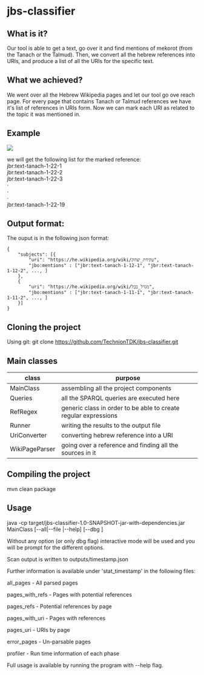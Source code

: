 # jbs-classifier

## What is it?
Our tool is able to get a text, go over it and find mentions of mekorot (from the Tanach or the Talmud).
Then, we convert all the hebrew references into URIs, and produce a list of all the URIs for the specific text.

## What we achieved?
We went over all the Hebrew Wikipedia pages and let our tool go ove reach page.
For every page that contains Tanach or Talmud references we have it's list of references in URIs form.
Now we can mark each URI as related to the topic it was mentioned in.

## Example
![](https://user-images.githubusercontent.com/23153327/32541137-6868d552-c477-11e7-9b0e-0ffc1077a6dd.png)

we will get the following list for the marked reference:<br />
jbr:text-tanach-1-22-1<br />
jbr:text-tanach-1-22-2<br />
jbr:text-tanach-1-22-3<br />
⋅<br />
⋅<br />
⋅<br />
jbr:text-tanach-1-22-19

## Output format:
The ouput is in the following json format:
```
{
	"subjects": [{
		"uri": "https://he.wikipedia.org/wiki/עקידת_יצחק",
		"jbo:mentions" : ["jbr:text-tanach-1-12-1", "jbr:text-tanach-1-12-2", ..., ]
	},
	{
		"uri": "https://he.wikipedia.org/wiki/מגדל_בבל",
		"jbo:mentions" : ["jbr:text-tanach-1-11-1", "jbr:text-tanach-1-11-2", ..., ]
	}]
}

```
## Cloning the project
Using git: git clone https://github.com/TechnionTDK/jbs-classifier.git

## Main classes
| class | purpose |
| ------ | ------ |
| MainClass | assembling all the project components  |
| Queries | all the SPARQL queries are executed here |
| RefRegex | generic class in order to be able to create regular expressions |
| Runner | writing the results to the output file |
| UriConverter | converting hebrew reference into a URI |
| WikiPageParser | going over a reference and finding all the sources in it |

## Compiling the project
mvn clean package

## Usage

java -cp target/jbs-classifier-1.0-SNAPSHOT-jar-with-dependencies.jar MainClass
 [--all|--file <path to file>|--help] [--dbg <debug flags>]


Without any option (or only dbg flag) interactive mode will be used 
and you will be prompt for the different options.

Scan output is written to outputs/timestamp.json

Further information is available under 'stat_timestamp'
in the following files:

all_pages - All parsed pages

pages_with_refs - Pages with potential references

pages_refs - Potential references by page

pages_with_uri - Pages with references

pages_uri - URIs by page

error_pages - Un-parsable pages

profiler - Run time information of each phase

Full usage is available by running the program with --help flag.
